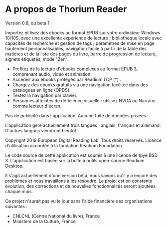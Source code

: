 A propos de Thorium Reader
==============

Version 0.8, ou beta 1

Importez et lisez des ebooks au format EPUB sur votre ordinateur Windows 10/10S, avec une excellente expérience de lecture ; bibliothèque locale avec capacités de recherche et gestion de tags ; paramètres de mise en page hautement personnalisables, navigation facile à partir de la table des matières et de la liste des pages du livre, barre de progression de lecture, signets étiquetés, mode "Zen". 

* Profitez de la lecture d'ebooks complexes au format EPUB 3, comprenant audio, vidéo et animation.
* Accédez aux ebooks protégés par Readium LCP (*) .
* Chargez des ebooks gratuits via une navigation facilitée dans des catalogues en ligne (OPDS).
* Testez la navigation par clavier.
* Personnes atteintes de déficience visuelle : utilisez NVDA ou Narrator comme lecteur d'écran. 

Pas de publicité dans l'application. Aucune fuite de données privées. 

L'application gère actuellement trois langues : anglais, français et allemand. D'autres langues viendront bientôt. 

Copyright 2019 European Digital Reading Lab. Tous droits réservés.
Licence d'utilisation accordée  à la fondation Readium Foundation.

Le code source de cette application est soumis à une licence de tpye BSD 3. L'application est basée sur la boîte à outils open-source Readium Desktop.

Il s'agit actuellement d'une version bêta, nous savons qu'il y a encore des problèmes et nous travaillons à les résoudre.
Le projet est en constante évolution, des corrections et de nouvelles fonctionnalités seront ajoutées chaque mois. 

Ce projet n'aurait pas vu le jour sans l'aide financière des organisations suivantes : 
- CNLCNL (Centre National du livre), France
- Ministère de la Culture, France

